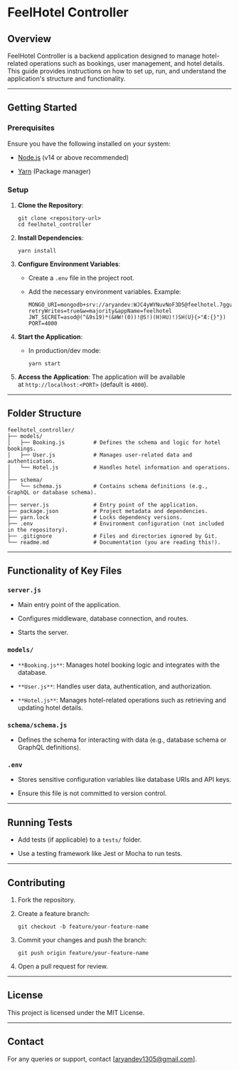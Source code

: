 FeelHotel Controller
====================

Overview
--------

FeelHotel Controller is a backend application designed to manage hotel-related operations such as bookings, user management, and hotel details. This guide provides instructions on how to set up, run, and understand the application's structure and functionality.

* * * * *

Getting Started
---------------

### Prerequisites

Ensure you have the following installed on your system:

-   [Node.js](https://nodejs.org/) (v14 or above recommended)

-   [Yarn](https://yarnpkg.com/) (Package manager)

### Setup

1.  **Clone the Repository**:

    ```
    git clone <repository-url>
    cd feelhotel_controller
    ```

2.  **Install Dependencies**:

    ```
    yarn install
    ```

3.  **Configure Environment Variables**:

    -   Create a `.env` file in the project root.

    -   Add the necessary environment variables. Example:

        ```
        MONGO_URI=mongodb+srv://aryandev:WJC4yWYNuvNoF3D5@feelhotel.7ggun.mongodb.net/?retryWrites=true&w=majority&appName=feelhotel
        JWT_SECRET=asod@(^&9s19)*(&HW!(0))!@S!)(H)HU)!)SH(U}{>"Æ:{}"})
        PORT=4000
        ```

4.  **Start the Application**:

    -   In production/dev mode:

        ```
        yarn start
        ```

5.  **Access the Application**: The application will be available at `http://localhost:<PORT>` (default is `4000`).

* * * * *

Folder Structure
----------------

```
feelhotel_controller/
├── models/
│   ├── Booking.js         # Defines the schema and logic for hotel bookings.
│   ├── User.js            # Manages user-related data and authentication.
│   └── Hotel.js           # Handles hotel information and operations.
│
├── schema/
│   └── schema.js          # Contains schema definitions (e.g., GraphQL or database schema).
│
├── server.js              # Entry point of the application.
├── package.json           # Project metadata and dependencies.
├── yarn.lock              # Locks dependency versions.
├── .env                   # Environment configuration (not included in the repository).
├── .gitignore             # Files and directories ignored by Git.
└── readme.md              # Documentation (you are reading this!).
```

* * * * *

Functionality of Key Files
--------------------------

### `server.js`

-   Main entry point of the application.

-   Configures middleware, database connection, and routes.

-   Starts the server.

### `models/`

-   `**Booking.js**`: Manages hotel booking logic and integrates with the database.

-   `**User.js**`: Handles user data, authentication, and authorization.

-   `**Hotel.js**`: Manages hotel-related operations such as retrieving and updating hotel details.

### `schema/schema.js`

-   Defines the schema for interacting with data (e.g., database schema or GraphQL definitions).

### `.env`

-   Stores sensitive configuration variables like database URIs and API keys.

-   Ensure this file is not committed to version control.

* * * * *

Running Tests
-------------

-   Add tests (if applicable) to a `tests/` folder.

-   Use a testing framework like Jest or Mocha to run tests.

* * * * *

Contributing
------------

1.  Fork the repository.

2.  Create a feature branch:

    ```
    git checkout -b feature/your-feature-name
    ```

3.  Commit your changes and push the branch:

    ```
    git push origin feature/your-feature-name
    ```

4.  Open a pull request for review.

* * * * *

License
-------

This project is licensed under the MIT License.

* * * * *

Contact
-------

For any queries or support, contact [aryandev1305@gmail.com].
